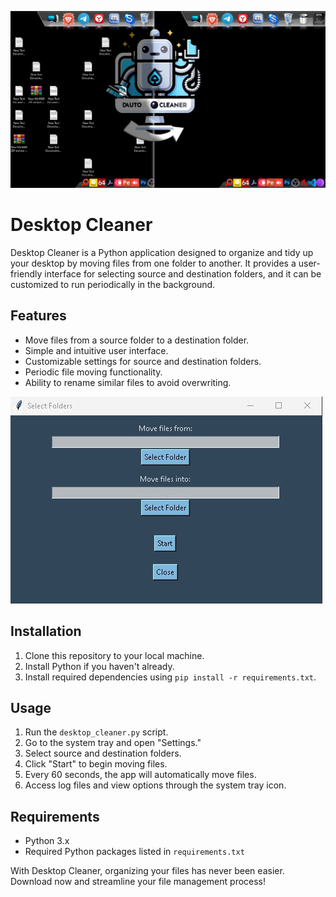 
![Example](https://github.com/Paul-IkaSpark/Desktop-Cleaner/blob/main/example/example.png)

# Desktop Cleaner

Desktop Cleaner is a Python application designed to organize and tidy up your desktop by moving files from one folder to another. It provides a user-friendly interface for selecting source and destination folders, and it can be customized to run periodically in the background.

## Features

- Move files from a source folder to a destination folder.
- Simple and intuitive user interface.
- Customizable settings for source and destination folders.
- Periodic file moving functionality.
- Ability to rename similar files to avoid overwriting.

![Example](https://github.com/Paul-IkaSpark/Desktop-Cleaner/blob/main/example/example.jpg)

## Installation

1. Clone this repository to your local machine.
2. Install Python if you haven't already.
3. Install required dependencies using `pip install -r requirements.txt`.

## Usage

1. Run the `desktop_cleaner.py` script.
2. Go to the system tray and open "Settings."
3. Select source and destination folders.
4. Click "Start" to begin moving files.
5. Every 60 seconds, the app will automatically move files.
6. Access log files and view options through the system tray icon.

## Requirements

- Python 3.x
- Required Python packages listed in `requirements.txt`

With Desktop Cleaner, organizing your files has never been easier. Download now and streamline your file management process!
